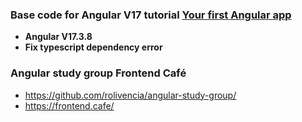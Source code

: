 ### Base code for Angular V17 tutorial [Your first Angular app](https://v17.angular.io/tutorial/first-app)

- __Angular V17.3.8__
- __Fix typescript dependency error__


### Angular study group Frontend Café
- https://github.com/rolivencia/angular-study-group/
- https://frontend.cafe/
